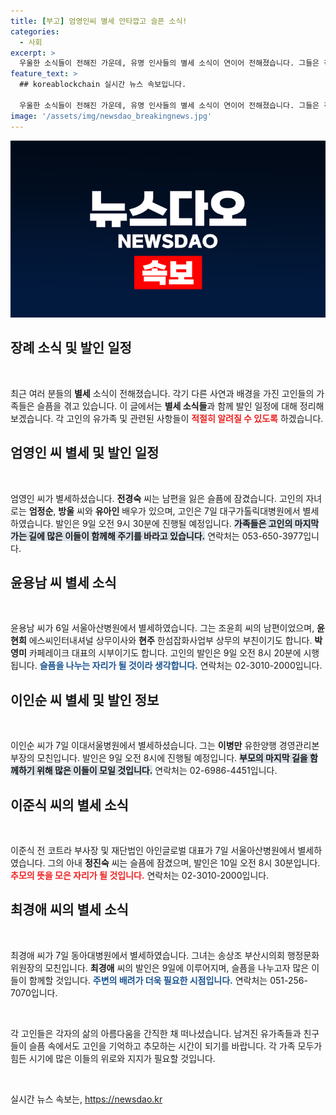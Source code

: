 ```yaml
---
title: [부고] 엄영인씨 별세 안타깝고 슬픈 소식!
categories:
  - 사회
excerpt: >
  우울한 소식들이 전해진 가운데, 유명 인사들의 별세 소식이 연이어 전해졌습니다. 그들은 각자의 자리에서 많은 이들에게 기억될 것입니다. 발인 일정도 함께 확인해보세요.
feature_text: >
  ## koreablockchain 실시간 뉴스 속보입니다.

  우울한 소식들이 전해진 가운데, 유명 인사들의 별세 소식이 연이어 전해졌습니다. 그들은 각자의 자리에서 많은 이들에게 기억될 것입니다. 발인 일정도 함께 확인해보세요.
image: '/assets/img/newsdao_breakingnews.jpg'
---
```


<p><img src="/assets/img/newsdao_breakingnews.jpg" alt="koreablockchain 속보" /></p>

<h2 data-ke-size="size26">장례 소식 및 발인 일정</h2>

<p data-ke-size="size16">&nbsp;</p>

<p data-ke-size="size16">최근 여러 분들의 <b>별세</b> 소식이 전해졌습니다. 각기 다른 사연과 배경을 가진 고인들의 가족들은 슬픔을 겪고 있습니다. 이 글에서는 <b>별세 소식들</b>과 함께 발인 일정에 대해 정리해 보겠습니다. 각 고인의 유가족 및 관련된 사항들이 <b><span style="color: #ee2323;">적절히 알려질 수 있도록</span></b> 하겠습니다.</p>

<h2 data-ke-size="size26">엄영인 씨 별세 및 발인 일정</h2>

<p data-ke-size="size16">&nbsp;</p>

<p data-ke-size="size16">엄영인 씨가 별세하셨습니다. <b>전경숙</b> 씨는 남편을 잃은 슬픔에 잠겼습니다. 고인의 자녀로는 <b>엄정순</b>, <b>방울</b> 씨와 <b>유아인</b> 배우가 있으며, 고인은 7일 대구가톨릭대병원에서 별세하였습니다. 발인은 9일 오전 9시 30분에 진행될 예정입니다. <b><span style="background-color: #21538527;">가족들은 고인의 마지막 가는 길에 많은 이들이 함께해 주기를 바라고 있습니다.</span></b> 연락처는 053-650-3977입니다.</p> 

<h2 data-ke-size="size26">윤용남 씨 별세 소식</h2>

<p data-ke-size="size16">&nbsp;</p>

<p data-ke-size="size16">윤용남 씨가 6일 서울아산병원에서 별세하였습니다. 그는 조윤희 씨의 남편이었으며, <b>윤현희</b> 에스씨인터내셔널 상무이사와 <b>현주</b> 한섬잡화사업부 상무의 부친이기도 합니다. <b>박영미</b> 카페레이크 대표의 시부이기도 합니다. 고인의 발인은 9일 오전 8시 20분에 시행됩니다. <b><span style="color: #1a5490;">슬픔을 나누는 자리가 될 것이라 생각합니다.</span></b> 연락처는 02-3010-2000입니다.</p>

<h2 data-ke-size="size26">이인순 씨 별세 및 발인 정보</h2>

<p data-ke-size="size16">&nbsp;</p>

<p data-ke-size="size16">이인순 씨가 7일 이대서울병원에서 별세하셨습니다. 그는 <b>이병만</b> 유한양행 경영관리본부장의 모친입니다. 발인은 9일 오전 8시에 진행될 예정입니다. <b><span style="background-color: #21538527;">부모의 마지막 길을 함께하기 위해 많은 이들이 모일 것입니다.</span></b> 연락처는 02-6986-4451입니다.</p>

<h2 data-ke-size="size26">이준식 씨의 별세 소식</h2>

<p data-ke-size="size16">&nbsp;</p>

<p data-ke-size="size16">이준식 전 코트라 부사장 및 재단법인 아인글로벌 대표가 7일 서울아산병원에서 별세하였습니다. 그의 아내 <b>정진숙</b> 씨는 슬픔에 잠겼으며, 발인은 10일 오전 8시 30분입니다. <b><span style="color: #ee2323;">추모의 뜻을 모은 자리가 될 것입니다.</span></b> 연락처는 02-3010-2000입니다.</p>

<h2 data-ke-size="size26">최경애 씨의 별세 소식</h2>

<p data-ke-size="size16">&nbsp;</p>

<p data-ke-size="size16">최경애 씨가 7일 동아대병원에서 별세하였습니다. 그녀는 송상조 부산시의회 행정문화위원장의 모친입니다. <b>최경애</b> 씨의 발인은 9일에 이루어지며, 슬픔을 나누고자 많은 이들이 함께할 것입니다. <b><span style="color: #1a5490;">주변의 배려가 더욱 필요한 시점입니다.</span></b> 연락처는 051-256-7070입니다.</p>

<p data-ke-size="size16">&nbsp;</p>

<p data-ke-size="size16">각 고인들은 각자의 삶의 아름다움을 간직한 채 떠나셨습니다. 남겨진 유가족들과 친구들이 슬픔 속에서도 고인을 기억하고 추모하는 시간이 되기를 바랍니다. 각 가족 모두가 힘든 시기에 많은 이들의 위로와 지지가 필요할 것입니다.</p> 

<p data-ke-size="size16">&nbsp;</p>
실시간 뉴스 속보는, <a href="https://newsdao.kr" rel="dofollow">https://newsdao.kr</a>


